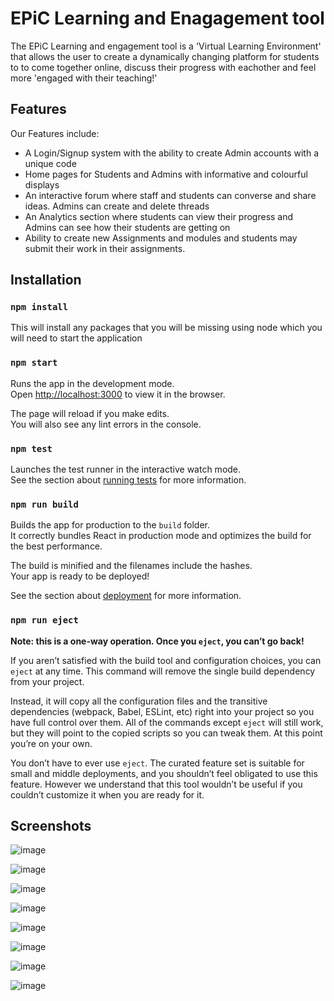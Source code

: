 # EPiC Learning and Enagagement tool

The EPiC Learning and engagement tool is a 'Virtual Learning Environment' that allows the user to create a dynamically changing platform for students to to come together online, discuss their progress with eachother and feel more 'engaged with their teaching!'
## Features

Our Features include:

- A Login/Signup system with the ability to create Admin accounts with a unique code
- Home pages for Students and Admins with informative and colourful displays
- An interactive forum where staff and students can converse and share ideas. Admins can create and delete threads
- An Analytics section where students can view their progress and Admins can see how their students are getting on
- Ability to create new Assignments and modules and students may submit their work in their assignments.

## Installation

### `npm install`

This will install any packages that you will be missing using node which you will need to start the application


### `npm start`

Runs the app in the development mode.\
Open [http://localhost:3000](http://localhost:3000) to view it in the browser.

The page will reload if you make edits.\
You will also see any lint errors in the console.


### `npm test`

Launches the test runner in the interactive watch mode.\
See the section about [running tests](https://facebook.github.io/create-react-app/docs/running-tests) for more information.

### `npm run build`

Builds the app for production to the `build` folder.\
It correctly bundles React in production mode and optimizes the build for the best performance.

The build is minified and the filenames include the hashes.\
Your app is ready to be deployed!

See the section about [deployment](https://facebook.github.io/create-react-app/docs/deployment) for more information.

### `npm run eject`

**Note: this is a one-way operation. Once you `eject`, you can’t go back!**

If you aren’t satisfied with the build tool and configuration choices, you can `eject` at any time. This command will remove the single build dependency from your project.

Instead, it will copy all the configuration files and the transitive dependencies (webpack, Babel, ESLint, etc) right into your project so you have full control over them. All of the commands except `eject` will still work, but they will point to the copied scripts so you can tweak them. At this point you’re on your own.

You don’t have to ever use `eject`. The curated feature set is suitable for small and middle deployments, and you shouldn’t feel obligated to use this feature. However we understand that this tool wouldn’t be useful if you couldn’t customize it when you are ready for it.


## Screenshots

![image](https://user-images.githubusercontent.com/51091532/142720495-029c0653-7af0-43a7-bad0-cd74be563feb.png)


![image](https://user-images.githubusercontent.com/51091532/142720500-4d1b723a-dfd6-43cb-8ea4-49336565a8b2.png)


![image](https://user-images.githubusercontent.com/51091532/142720507-a829f90e-c957-41b9-9dd0-27143cfe3d80.png)


![image](https://user-images.githubusercontent.com/51091532/142720512-7d96c056-4b6a-41f7-a2a1-fc59b536a32b.png)


![image](https://user-images.githubusercontent.com/51091532/142720522-d72f0b5e-2726-4301-8440-16d17b667b7f.png)


![image](https://user-images.githubusercontent.com/51091532/142720526-0130317b-f4a9-405c-9667-6279b38b470b.png)


![image](https://user-images.githubusercontent.com/51091532/142720530-8a9aca3a-ee63-4ac4-91ef-0feabc42121e.png)


![image](https://user-images.githubusercontent.com/51091532/142720535-bc862c38-9aca-42b3-920e-0d1a5a358cc4.png)




